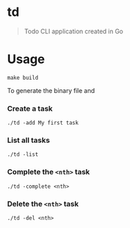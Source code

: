 # td
> Todo CLI application created in Go

# Usage

```shell
make build
```

To generate the binary file and 

### Create a task
```shell
./td -add My first task
```

### List all tasks
```shell
./td -list
```

### Complete the `<nth>` task
```shell
./td -complete <nth>
```

### Delete the `<nth>` task
```shell
./td -del <nth>
```
